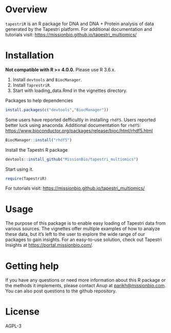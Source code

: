 # Overview
`tapestriR` is an R package for DNA and DNA + Protein analysis of data generated by the Tapestri platform.
For additional documentation and tutorials visit: https://missionbio.github.io/tapestri_multiomics/

# Installation

**Not compatible with R >= 4.0.0.** Please use R 3.6.x. 

1) Install `devtools` and `BiocManager`.
2) Install `TaprestriR`. 
3) Start with loading_data.Rmd in the vignettes directory. 


Packages to help dependencies
```r
install.packages(c("devtools","BiocManager"))
```

Some users have reported defficultly in installing `rhdf5`. Users reported better luck using anaconda. Additional documentation for `rhdf5`: https://www.bioconductor.org/packages/release/bioc/html/rhdf5.html
```r
BiocManager::install("rhdf5")
```
Install the Tapestri R package
```r
devtools::install_github("MissionBio/tapestri_multiomics")
```
Start using it. 
```r
require(TapestriR)
```
For tutorials visit: https://missionbio.github.io/tapestri_multiomics/

# Usage
The purpose of this package is to enable easy loading of Tapestri data from various sources. The vignettes offer multiple examples of how to analyze these data, but it’s left to the user to explore the wide range of our packages to gain insights. For an easy-to-use solution, check out Tapestri Insights at https://portal.missionbio.com/. 

# Getting help
If you have any questions or need more information about this R package or the methods it implements, please contact Anup at parikh@missionbio.com. You can also post questions to the github repository. 

# License
AGPL-3
